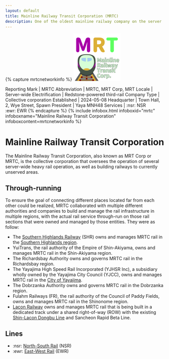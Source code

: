 ```yaml
---
layout: default
title: Mainline Railway Transit Corporation (MRTC)
description: One of the oldest mainline railway company on the server
---
```


{% capture mrtcnetworkinfo %}
![The icon of MRTC <>](/assets/img/rail-networks/150px/mainline-railway-transit-corporation.png
"The icon of Mainline Railway Transit Corporation")

Reporting Mark | MRTC
Abbreviation | MRTC, MRT Corp, MRT
Locale | Server-wide
Electrification | Redstone-powered third-rail
Company Type | Collective corporation
Established | 2024-05-08
Headquarter | Town Hall, 2, Wye Street, Spawn
President | Yaya MNH48
Services | :nsr: NSR<br/>:ewr: EWR
{% endcapture %}
{%
  include infobox.html
  infoboxid="mrtc"
  infoboxname="Mainline Railway Transit Corporation"
  infoboxcontent=mrtcnetworkinfo
%}

# Mainline Railway Transit Corporation

The Mainline Railway Transit Corporation, also known as MRT Corp or MRTC, is the
collective corporation that oversees the operation of several server-wide heavy
rail operation, as well as building railways to currently unserved areas.

## Through-running

To ensure the goal of connecting different places located far from each other
could be realized, MRTC collaborated with multiple different authorities and
companies to build and manage the rail infrastructure in multiple regions, with
the actual rail service through-run on those rail sections that were owned and
managed by those entities. They were as follow:

- The [Southern Highlands Railway](/rail-networks/shr) (SHR) owns and manages
  MRTC rail in the [Southern Highlands region](/areas/southern-highlands).
- YuiTrans, the rail authority of the Empire of Shin-Akiyama, owns and manages
  MRTC rail in the Shin-Akiyama region.
- The Richardsbay Authority owns and governs MRTC rail in the Richardsbay
  region.
- The Yayajima High Speed Rail Incorporated (YJHSR Inc), a subsidiary wholly
  owned by the Yayajima City Council (YJCC), owns and manages MRTC rail in the 
  [City of Yayajima](/areas/ucl/yayajima).
- The Dobrzanka Authority owns and governs MRTC rail in the Dobrzanka region.
- Fulahm Railways (FR), the rail authority of the Council of Paddy Fields, owns
  and manages MRTC rail in the Shinonome region.
- [Lacon Railway](/rail-networks/lcn) owns and manages MRTC rail that is being
  built in a dedicated track under a shared right-of-way (ROW) with the existing
  [Shin-Lacon Dongbu Line](/rail-lines/slcn-dongbu-line) and Sancheon Rapid Beta
  Line.

## Lines

- :nsr: [North-South Rail](/rail-lines/mrtc-north-south-rail-line) (NSR)
- :ewr: [East-West Rail](/rail-lines/mrtc-east-west-rail-line) (EWR)
